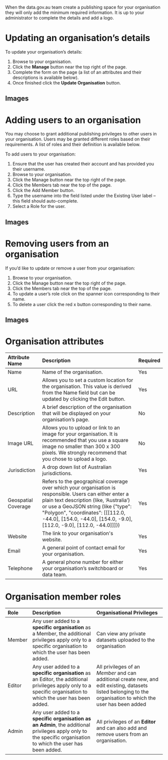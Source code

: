 When the data.gov.au team create a publishing space for your organisation they will only add the minimum required information. It is up to your administrator to complete the details and add a logo.

# Updating an organisation’s details

To update your organisation’s details:

1. Browse to your organisation.
2. Click the **Manage** button near the top right of the page.
3. Complete the form on the page (a list of an attributes and their descriptions is available below).
4. Once finished click the **Update Organisation** button.

## Images

# Adding users to an organisation

You may choose to grant additional publishing privileges to other users in your organisation. Users may be granted different roles based on their requirements. A list of roles and their definition is available below.

To add users to your organisation:
1. Ensure that the user has created their account  and has provided you their username. 
2. Browse to your organisation.
3. Click the Manage button near the top right of the page.
4. Click the Members tab near the top of the page.
5. Click the Add Member button.
6. Type the username into the field listed under the Existing User label – this field should auto-complete. 
7. Select a Role for the user. 

## Images

# Removing users from an organisation

If you’d like to update or remove a user from your organisation:
1. Browse to your organisation.
2. Click the Manage button near the top right of the page.
3. Click the Members tab near the top of the page.
4. To update a user’s role click on the spanner icon corresponding to their name.
5. To delete a user click the red x button corresponding to their name.

## Images


# Organisation attributes

| Attribute Name | Description | Required |
|:---------------|:------------|:---------|
|Name|Name of the organisation.|Yes|
|URL|Allows you to set a custom location for the organisation. This value is derived from the Name field but can be updated by clicking the Edit button.|Yes|
|Description|A brief description of the organisation that will be displayed on your organisation’s page.|No|
|Image URL|Allows you to upload or link to an image for your organisation. It is recommended that you use a square image no smaller than 300 x 300 pixels. We strongly recommend that you chose to upload a logo.|No|
|Jurisdiction|A drop down list of Australian jurisdictions.|Yes|
|Geospatial Coverage|Refers to the geographical coverage over which your organisation is responsible.  Users can either enter a plain text description (like, ‘Australia’) or use a GeoJSON string (like {"type": "Polygon", "coordinates": [[[112.0, -44.0], [154.0, -44.0], [154.0, -9.0], [112.0, -9.0], [112.0, -44.0]]]})|Yes|
|Website|The link to your organisation's website.|Yes|
|Email|A general point of contact email for your organisation.|Yes|
|Telephone|A general phone number for either your organisation’s switchboard or data team.|Yes|

# Organisation member roles

| Role | Description | Organisational Privileges|
|:-----|:------------|:-------------------------|
|Member|Any user added to a **specific organisation** as a Member, the additional privileges apply only to a specific organisation to which the user has been added. | Can view any private datasets uploaded to the organisation |
|Editor|Any user added to a **specific organisation** as an Editor, the additional privileges apply only to a specific organisation to which the user has been added.| All privileges of an *Member* and can additional create new, and edit existing, datasets listed belonging to the organisation to which the user has been added|
|Admin|Any user added to a **specific organisation as an Admin**, the additional privileges apply only to the specific organisation to which the user has been added.| All privileges of an **Editor** and can also add and remove users from an organisation.|
